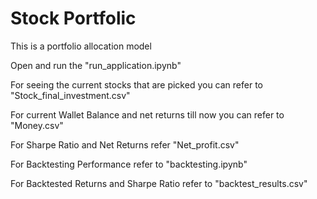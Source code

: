 # Stock Portfolic
 This is a portfolio allocation model

 Open and run the "run_application.ipynb"
<!-- It is scheduled to update the database for best stock selection and giving them weights, it updates everything in an interval of 1 hour approximately -->

For seeing the current stocks that are picked you can refer to "Stock_final_investment.csv"

For current Wallet Balance and net returns till now you can refer to "Money.csv"

For Sharpe Ratio and Net Returns refer "Net_profit.csv"

For Backtesting Performance refer to "backtesting.ipynb"

For Backtested Returns and Sharpe Ratio refer to "backtest_results.csv"